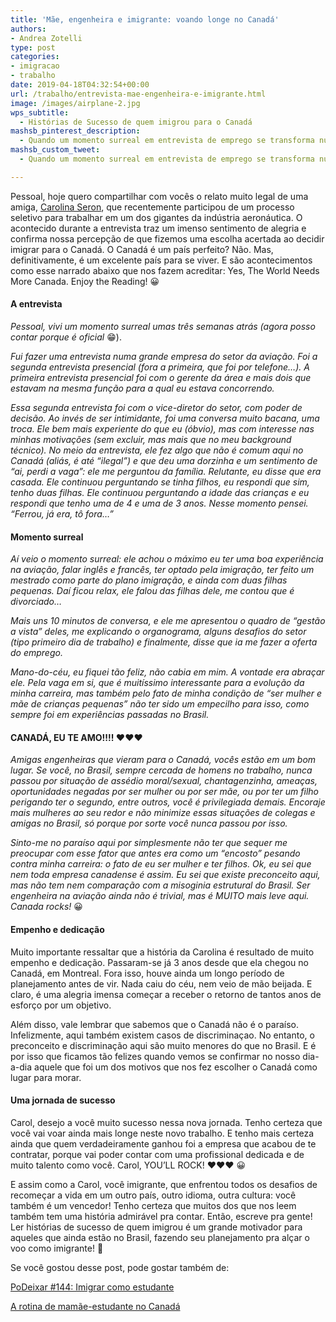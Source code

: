 ```yaml
---
title: 'Mãe, engenheira e imigrante: voando longe no Canadá'
authors:
- Andrea Zotelli
type: post
categories:
- imigracao
- trabalho
date: 2019-04-18T04:32:54+00:00
url: /trabalho/entrevista-mae-engenheira-e-imigrante.html
image: /images/airplane-2.jpg
wps_subtitle:
  - Histórias de Sucesso de quem imigrou para o Canadá
mashsb_pinterest_description:
  - Quando um momento surreal em entrevista de emprego se transforma num daqueles momentos em que você percebe que todos os seus esforços valeram muito a pena.
mashsb_custom_tweet:
  - Quando um momento surreal em entrevista de emprego se transforma num daqueles momentos em que você percebe que todos os seus esforços valeram muito a pena.

---
```

Pessoal, hoje quero compartilhar com vocês o relato muito legal de uma amiga, <a rel="noreferrer noopener" aria-label="Carolina Seron (opens in a new tab)" href="https://www.linkedin.com/in/carolina-seron" target="_blank">Carolina Seron</a>, que recentemente participou de um processo seletivo para trabalhar em um dos gigantes da indústria aeronáutica. O acontecido durante a entrevista traz um imenso sentimento de alegria e confirma nossa percepção de que fizemos uma escolha acertada ao decidir imigrar para o Canadá. O Canadá é um país perfeito? Não. Mas, definitivamente, é um excelente país para se viver. E são acontecimentos como esse narrado abaixo que nos fazem acreditar: Yes, The World Needs More Canada. Enjoy the Reading! 😀

#### A entrevista

_Pessoal, vivi um momento surreal umas três semanas atrás (agora posso contar porque é oficial_ &#x1f601;).

_Fui fazer uma entrevista numa grande empresa do setor da aviação. Foi a segunda entrevista presencial (fora a primeira, que foi por telefone&#8230;). A primeira entrevista presencial foi com o gerente da área e mais dois que estavam na mesma função para a qual eu estava concorrendo._

_Essa segunda entrevista foi com o vice-diretor do setor, com poder de decisão. Ao invés de ser intimidante, foi uma conversa muito bacana, uma troca. Ele bem mais experiente do que eu (óbvio), mas com interesse nas minhas motivações (sem excluir, mas mais que no meu background técnico). No meio da entrevista, ele fez algo que não é comum aqui no Canadá (aliás, é até &#8220;ilegal&#8221;) e que deu uma dorzinha e um sentimento de &#8220;ai, perdi a vaga&#8221;: ele me perguntou da família. Relutante, eu disse que era casada. Ele continuou perguntando se tinha filhos, eu respondi que sim, tenho duas filhas. Ele continuou perguntando a idade das crianças e eu respondi que tenho uma de 4 e uma de 3 anos. Nesse momento pensei. “Ferrou, já era, tô fora&#8230;”_

#### Momento surreal

_Aí veio o momento surreal: ele achou o máximo eu ter uma boa experiência na aviação, falar inglês e francês, ter optado pela imigração, ter feito um mestrado como parte do plano imigração, e ainda com duas filhas pequenas. Daí ficou relax, ele falou das filhas dele, me contou que é divorciado&#8230;_

_Mais uns 10 minutos de conversa, e ele me apresentou o quadro de &#8220;gestão a vista&#8221; deles, me explicando o organograma, alguns desafios do setor (tipo primeiro dia de trabalho) e finalmente, disse que ia me fazer a oferta do emprego._

_Mano-do-céu, eu fiquei tão feliz, não cabia em mim. A vontade era abraçar ele. Pela vaga em si, que é muitíssimo interessante para a evolução da minha carreira, mas também pelo fato de minha condição de &#8220;ser mulher e mãe de crianças pequenas&#8221; não ter sido um empecilho para isso, como sempre foi em experiências passadas no Brasil._

#### CANADÁ, EU TE AMO!!!! &#x2764;&#x2764;&#x2764;

_Amigas engenheiras que vieram para o Canadá, vocês estão em um bom lugar. Se você, no Brasil, sempre cercada de homens no trabalho, nunca passou por situação de assédio moral/sexual, chantagenzinha, ameaças, oportunidades negadas por ser mulher ou por ser mãe, ou por ter um filho perigando ter o segundo, entre outros, você é privilegiada demais. Encoraje mais mulheres ao seu redor e não minimize essas situações de colegas e amigas no Brasil, só porque por sorte você nunca passou por isso._

_Sinto-me no paraíso aqui por simplesmente não ter que sequer me preocupar com esse fator que antes era como um &#8220;encosto&#8221; pesando contra minha carreira: o fato de eu ser mulher e ter filhos. Ok, eu sei que nem toda empresa canadense é assim. Eu sei que existe preconceito aqui, mas não tem nem comparação com a misoginia estrutural do Brasil. Ser engenheira na aviação ainda não é trivial, mas é MUITO mais leve aqui. Canada rocks!_ 😀

#### Empenho e dedicação

Muito importante ressaltar que a história da Carolina é resultado de muito empenho e dedicação. Passaram-se já 3 anos desde que ela chegou no Canadá, em Montreal. Fora isso, houve ainda um longo período de planejamento antes de vir. Nada caiu do céu, nem veio de mão beijada. E claro, é uma alegria imensa começar a receber o retorno de tantos anos de esforço por um objetivo.

Além disso, vale lembrar que sabemos que o Canadá não é o paraíso. Infelizmente, aqui também existem casos de discriminaçao. No entanto, o preconceito e discriminação aqui são muito menores do que no Brasil. E é por isso que ficamos tão felizes quando vemos se confirmar no nosso dia-a-dia aquele que foi um dos motivos que nos fez escolher o Canadá como lugar para morar.

#### Uma jornada de sucesso

Carol, desejo a você muito sucesso nessa nova jornada. Tenho certeza que você vai voar ainda mais longe neste novo trabalho. E tenho mais certeza ainda que quem verdadeiramente ganhou foi a empresa que acabou de te contratar, porque vai poder contar com uma profissional dedicada e de muito talento como você. Carol, YOU&#8217;LL ROCK! &#x2764;&#x2764;&#x2764; 😀

E assim como a Carol, você imigrante, que enfrentou todos os desafios de recomeçar a vida em um outro país, outro idioma, outra cultura: você também é um vencedor! Tenho certeza que muitos dos que nos leem também tem uma história admirável pra contar. Então, escreve pra gente! Ler histórias de sucesso de quem imigrou é um grande motivador para aqueles que ainda estão no Brasil, fazendo seu planejamento pra alçar o voo como imigrante! 🙂

Se você gostou desse post, pode gostar também de:

<a rel="noreferrer noopener" aria-label="PoDeixar #144: Imigrar como estudante (opens in a new tab)" href="https://www.canadaagora.com/podeixar/imigrar-como-estudante.html" target="_blank">PoDeixar #144: Imigrar como estudante</a>

<a href="https://www.canadaagora.com/andreazotelli/rotina-mamae-estudante-no-canada.html" target="_blank" rel="noreferrer noopener" aria-label="A rotina de mamãe-estudante no Canadá (opens in a new tab)">A rotina de mamãe-estudante no Canadá</a>